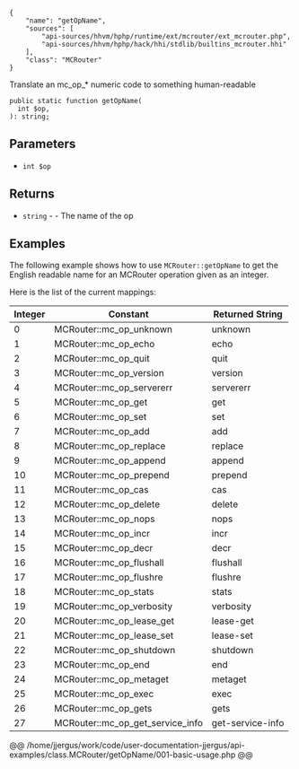 ``` yamlmeta
{
    "name": "getOpName",
    "sources": [
        "api-sources/hhvm/hphp/runtime/ext/mcrouter/ext_mcrouter.php",
        "api-sources/hhvm/hphp/hack/hhi/stdlib/builtins_mcrouter.hhi"
    ],
    "class": "MCRouter"
}
```




Translate an mc_op_* numeric code to something human-readable







``` Hack
public static function getOpName(
  int $op,
): string;
```




## Parameters




+ ` int $op `




## Returns




* ` string ` - - The name of the op




## Examples




The following example shows how to use ` MCRouter::getOpName ` to get the English readable name for an MCRouter operation given as an integer.




Here is the list of the current mappings:




| Integer | Constant | Returned String |
| - | - | - |
| 0 | MCRouter::mc_op_unknown | unknown |
| 1 | MCRouter::mc_op_echo | echo |
| 2 | MCRouter::mc_op_quit | quit |
| 3 | MCRouter::mc_op_version | version |
| 4 | MCRouter::mc_op_servererr | servererr |
| 5 | MCRouter::mc_op_get | get |
| 6 | MCRouter::mc_op_set | set |
| 7 | MCRouter::mc_op_add | add |
| 8 | MCRouter::mc_op_replace | replace |
| 9 | MCRouter::mc_op_append | append |
| 10 | MCRouter::mc_op_prepend | prepend |
| 11 | MCRouter::mc_op_cas | cas |
| 12 | MCRouter::mc_op_delete | delete |
| 13 | MCRouter::mc_op_nops | nops |
| 14 | MCRouter::mc_op_incr | incr |
| 15 | MCRouter::mc_op_decr | decr |
| 16 | MCRouter::mc_op_flushall | flushall |
| 17 | MCRouter::mc_op_flushre | flushre |
| 18 | MCRouter::mc_op_stats | stats |
| 19 | MCRouter::mc_op_verbosity | verbosity |
| 20 | MCRouter::mc_op_lease_get | lease-get |
| 21 | MCRouter::mc_op_lease_set | lease-set |
| 22 | MCRouter::mc_op_shutdown | shutdown |
| 23 | MCRouter::mc_op_end | end |
| 24 | MCRouter::mc_op_metaget | metaget |
| 25 | MCRouter::mc_op_exec | exec |
| 26 | MCRouter::mc_op_gets | gets |
| 27 | MCRouter::mc_op_get_service_info | get-service-info |







@@ /home/jjergus/work/code/user-documentation-jjergus/api-examples/class.MCRouter/getOpName/001-basic-usage.php @@
<!-- HHAPIDOC -->
